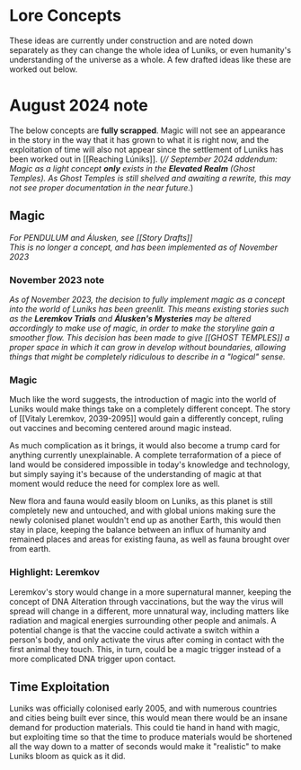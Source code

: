 # Lore Concepts
These ideas are currently under construction and are noted down separately as they can change the whole idea of Luniks, or even humanity's understanding of the universe as a whole. A few drafted ideas like these are worked out below.
# August 2024 note
The below concepts are **fully scrapped**. Magic will not see an appearance in the story in the way that it has grown to what it is right now, and the exploitation of time will also not appear since the settlement of Luniks has been worked out in [[Reaching Lúniks]]. (*// September 2024 addendum: Magic as a light concept **only** exists in the **Elevated Realm** (Ghost Temples). As Ghost Temples is still shelved and awaiting a rewrite, this may not see proper documentation in the near future.*)

## Magic
*For PENDULUM and Álusken, see [[Story Drafts]]* \
*This is no longer a concept, and has been implemented as of November 2023*
### November 2023 note
*As of November 2023, the decision to fully implement magic as a concept into the world of Luniks has been greenlit. This means existing stories such as the **Leremkov Trials** and **Álusken's Mysteries** may be altered accordingly to make use of magic, in order to make the storyline gain a smoother flow. This decision has been made to give [[GHOST TEMPLES]] a proper space in which it can grow in develop without boundaries, allowing things that might be completely ridiculous to describe in a "logical" sense.*
### Magic
Much like the word suggests, the introduction of magic into the world of Luniks would make things take on a completely different concept. The story of [[Vitaly Leremkov, 2039-2095]] would gain a differently concept, ruling out vaccines and becoming centered around magic instead.

As much complication as it brings, it would also become a trump card for anything currently unexplainable. A complete terraformation of a piece of land would be considered impossible in today's knowledge and technology, but simply saying it's because of the understanding of magic at that moment would reduce the need for complex lore as well.

New flora and fauna would easily bloom on Luniks, as this planet is still completely new and untouched, and with global unions making sure the newly colonised planet wouldn't end up as another Earth, this would then stay in place, keeping the balance between an influx of humanity and remained places and areas for existing fauna, as well as fauna brought over from earth. 

### Highlight: Leremkov
Leremkov's story would change in a more supernatural manner, keeping the concept of DNA Alteration through vaccinations, but the way the virus will spread will change in a different, more unnatural way, including matters like radiation and magical energies surrounding other people and animals. A potential change is that the vaccine could activate a switch within a person's body, and only activate the virus after coming in contact with the first animal they touch. This, in turn, could be a magic trigger instead of a more complicated DNA trigger upon contact.


## Time Exploitation
Luniks was officially colonised early 2005, and with numerous countries and cities being built ever since, this would mean there would be an insane demand for production materials. This could tie hand in hand with magic, but exploiting time so that the time to produce materials would be shortened all the way down to a matter of seconds would make it "realistic" to make Luniks bloom as quick as it did. 